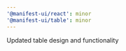 ```yaml
---
'@manifest-ui/react': minor
'@manifest-ui/table': minor
---
```


Updated table design and functionality
